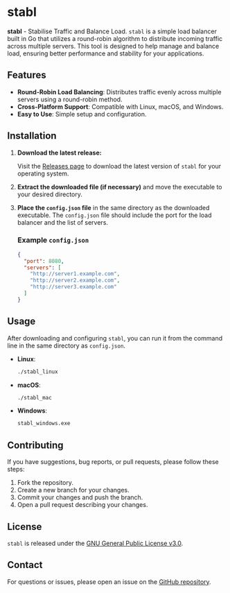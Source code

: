 # stabl

**stabl** - Stabilise Traffic and Balance Load. `stabl` is a simple load balancer built in Go that utilizes a round-robin algorithm to distribute incoming traffic across multiple servers. This tool is designed to help manage and balance load, ensuring better performance and stability for your applications.

## Features

- **Round-Robin Load Balancing**: Distributes traffic evenly across multiple servers using a round-robin method.
- **Cross-Platform Support**: Compatible with Linux, macOS, and Windows.
- **Easy to Use**: Simple setup and configuration.

## Installation

1. **Download the latest release:**

   Visit the [Releases page](https://github.com/nnisarggada/stabl/releases) to download the latest version of `stabl` for your operating system.

2. **Extract the downloaded file (if necessary)** and move the executable to your desired directory.

3. **Place the `config.json` file** in the same directory as the downloaded executable. The `config.json` file should include the port for the load balancer and the list of servers.

   ### Example `config.json`

   ```json
   {
     "port": 8080,
     "servers": [
       "http://server1.example.com",
       "http://server2.example.com",
       "http://server3.example.com"
     ]
   }
   ```

## Usage

After downloading and configuring `stabl`, you can run it from the command line in the same directory as `config.json`.

- **Linux**:

  ```bash
  ./stabl_linux
  ```

- **macOS**:

  ```bash
  ./stabl_mac
  ```

- **Windows**:

  ```bash
  stabl_windows.exe
  ```

## Contributing

If you have suggestions, bug reports, or pull requests, please follow these steps:

1. Fork the repository.
2. Create a new branch for your changes.
3. Commit your changes and push the branch.
4. Open a pull request describing your changes.

## License

`stabl` is released under the [GNU General Public License v3.0](LICENSE).

## Contact

For questions or issues, please open an issue on the [GitHub repository](https://github.com/nnisarggada/stabl).
